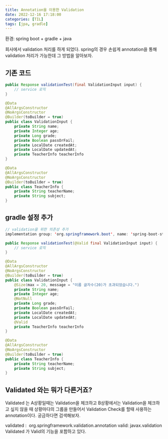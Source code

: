```yaml
---
title: Annotation을 이용한 Validation
date: 2022-12-16 17:18:00
categories: [TIL]
tags: [jpa, gradle]  
---
```


환경: spring boot + gradle + java

회사에서 validation 처리를 하게 되었다.
spring의 경우 손쉽게 annotation을 통해 validation 처리가 가능한데 그 방법을 알아보자.

## 기존 코드

```java
public Response validationTest(final ValidationInput input) {
	// service 로직
}

@Data  
@AllArgsConstructor  
@NoArgsConstructor  
@Builder(toBuilder = true)  
public class ValidationInput {
	private String name;
	private Integer age;
	private Long grade;
	private Boolean passOrFail;
	private LocalDate createdAt;
	private LocalDate updatedAt;
	private TeacherInfo teacherInfo
}

@Data  
@AllArgsConstructor  
@NoArgsConstructor  
@Builder(toBuilder = true)  
public class TeacherInfo {
	private String teacherName;
	private String subject;
}

```


## gradle 설정 추가
```java
// validation을 위한 의존성 추가
implementation group: 'org.springframework.boot', name: 'spring-boot-starter-validation'
```

```java
public Response validationTest(@Valid final ValidationInput input) {
	// service 로직
}

@Data  
@AllArgsConstructor  
@NoArgsConstructor  
@Builder(toBuilder = true)  
public class ValidationInput {
	@Size(max = 20, message = "이름 글자수(20)가 초과되었습니다.")
	private String name;
	private Integer age;
	@NotNull
	private Long grade;
	private Boolean passOrFail;
	private LocalDate createdAt;
	private LocalDate updatedAt;
	@Valid
	private TeacherInfo teacherInfo
}

@Data  
@AllArgsConstructor  
@NoArgsConstructor  
@Builder(toBuilder = true)  
public class TeacherInfo {
	private String teacherName;
	private String subject;
}

```


## Validated 와는 뭐가 다른거죠?
Validated 는 A상황일때는 Validation을 체크하고 B상황에서는 Validation을 체크하고 싶지 않을 때 상황마다의 그룹을 만들어서 Validation Check를 할때 사용하는 annotation이다. 궁금하다면 검색해보자.

validated :  org.springframework.validation.annotation
valid: javax.validation
Validated 가 Valid의 기능을 포함하고 있다. 